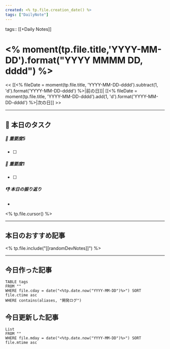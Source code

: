 ```yaml
---
created: <% tp.file.creation_date() %>
tags: ["DailyNote"]
---
```

tags:: [[+Daily Notes]]

# <% moment(tp.file.title,'YYYY-MM-DD').format("YYYY MMMM DD, dddd") %>

<< [[<% fileDate = moment(tp.file.title, 'YYYY-MM-DD-dddd').subtract(1, 'd').format('YYYY-MM-DD-dddd') %>|前の日]]| [[<% fileDate = moment(tp.file.title, 'YYYY-MM-DD-dddd').add(1, 'd').format('YYYY-MM-DD-dddd') %>|次の日]] >>

---
## 📅 本日のタスク
##### 🚀 重要度5
- [ ]  

##### 🍃 重要度1
- [ ] 

##### 👎 本日の振り返り
- 
<% tp.file.cursor() %>

---
## 本日のおすすめ記事
<% tp.file.include("[[randomDevNotes]]") %>

---
## 今日作った記事
```dataview
TABLE tags
FROM "" 
WHERE file.cday = date("<%tp.date.now("YYYY-MM-DD")%>") SORT file.ctime asc
WHERE contains(aliases, "開発ログ")
```

## 今日更新した記事
```dataview
List 
FROM "" 
WHERE file.mday = date("<%tp.date.now("YYYY-MM-DD")%>") SORT file.mtime asc
```
